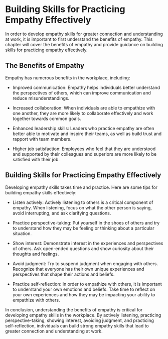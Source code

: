 Building Skills for Practicing Empathy Effectively
====================================================================================================

In order to develop empathy skills for greater connection and understanding at work, it is important to first understand the benefits of empathy. This chapter will cover the benefits of empathy and provide guidance on building skills for practicing empathy effectively.

The Benefits of Empathy
-----------------------

Empathy has numerous benefits in the workplace, including:

* Improved communication: Empathy helps individuals better understand the perspectives of others, which can improve communication and reduce misunderstandings.

* Increased collaboration: When individuals are able to empathize with one another, they are more likely to collaborate effectively and work together towards common goals.

* Enhanced leadership skills: Leaders who practice empathy are often better able to motivate and inspire their teams, as well as build trust and rapport with team members.

* Higher job satisfaction: Employees who feel that they are understood and supported by their colleagues and superiors are more likely to be satisfied with their job.

Building Skills for Practicing Empathy Effectively
--------------------------------------------------

Developing empathy skills takes time and practice. Here are some tips for building empathy skills effectively:

* Listen actively: Actively listening to others is a critical component of empathy. When listening, focus on what the other person is saying, avoid interrupting, and ask clarifying questions.

* Practice perspective-taking: Put yourself in the shoes of others and try to understand how they may be feeling or thinking about a particular situation.

* Show interest: Demonstrate interest in the experiences and perspectives of others. Ask open-ended questions and show curiosity about their thoughts and feelings.

* Avoid judgment: Try to suspend judgment when engaging with others. Recognize that everyone has their own unique experiences and perspectives that shape their actions and beliefs.

* Practice self-reflection: In order to empathize with others, it is important to understand your own emotions and beliefs. Take time to reflect on your own experiences and how they may be impacting your ability to empathize with others.

In conclusion, understanding the benefits of empathy is critical for developing empathy skills in the workplace. By actively listening, practicing perspective-taking, showing interest, avoiding judgment, and practicing self-reflection, individuals can build strong empathy skills that lead to greater connection and understanding at work.
